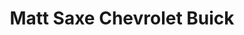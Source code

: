 ---
title: "Matt Saxe Chevrolet Buick"
url: /belle-plaine/matt-saxe-chevrolet-buick-east-enterprise-drive/
shop: Autowerkstatt
---